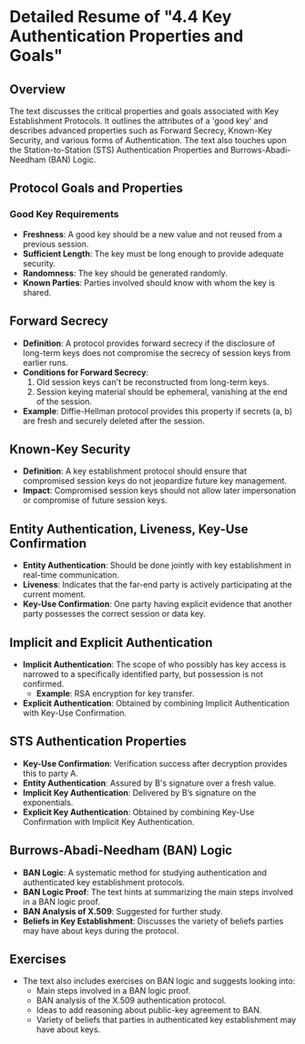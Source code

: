 # Detailed Resume of "4.4 Key Authentication Properties and Goals"

## Overview

The text discusses the critical properties and goals associated with Key Establishment Protocols. It outlines the attributes of a 'good key' and describes advanced properties such as Forward Secrecy, Known-Key Security, and various forms of Authentication. The text also touches upon the Station-to-Station (STS) Authentication Properties and Burrows-Abadi-Needham (BAN) Logic.

## Protocol Goals and Properties

### Good Key Requirements

- **Freshness**: A good key should be a new value and not reused from a previous session.
- **Sufficient Length**: The key must be long enough to provide adequate security.
- **Randomness**: The key should be generated randomly.
- **Known Parties**: Parties involved should know with whom the key is shared.

## Forward Secrecy

- **Definition**: A protocol provides forward secrecy if the disclosure of long-term keys does not compromise the secrecy of session keys from earlier runs.
- **Conditions for Forward Secrecy**:
  1. Old session keys can't be reconstructed from long-term keys.
  2. Session keying material should be ephemeral, vanishing at the end of the session.
- **Example**: Diffie-Hellman protocol provides this property if secrets (a, b) are fresh and securely deleted after the session.

## Known-Key Security

- **Definition**: A key establishment protocol should ensure that compromised session keys do not jeopardize future key management.
- **Impact**: Compromised session keys should not allow later impersonation or compromise of future session keys.

## Entity Authentication, Liveness, Key-Use Confirmation

- **Entity Authentication**: Should be done jointly with key establishment in real-time communication.
- **Liveness**: Indicates that the far-end party is actively participating at the current moment.
- **Key-Use Confirmation**: One party having explicit evidence that another party possesses the correct session or data key.

## Implicit and Explicit Authentication

- **Implicit Authentication**: The scope of who possibly has key access is narrowed to a specifically identified party, but possession is not confirmed.
  - **Example**: RSA encryption for key transfer.
- **Explicit Authentication**: Obtained by combining Implicit Authentication with Key-Use Confirmation.

## STS Authentication Properties

- **Key-Use Confirmation**: Verification success after decryption provides this to party A.
- **Entity Authentication**: Assured by B's signature over a fresh value.
- **Implicit Key Authentication**: Delivered by B’s signature on the exponentials.
- **Explicit Key Authentication**: Obtained by combining Key-Use Confirmation with Implicit Key Authentication.

## Burrows-Abadi-Needham (BAN) Logic

- **BAN Logic**: A systematic method for studying authentication and authenticated key establishment protocols.
- **BAN Logic Proof**: The text hints at summarizing the main steps involved in a BAN logic proof.
- **BAN Analysis of X.509**: Suggested for further study.
- **Beliefs in Key Establishment**: Discusses the variety of beliefs parties may have about keys during the protocol.

## Exercises

- The text also includes exercises on BAN logic and suggests looking into:
  - Main steps involved in a BAN logic proof.
  - BAN analysis of the X.509 authentication protocol.
  - Ideas to add reasoning about public-key agreement to BAN.
  - Variety of beliefs that parties in authenticated key establishment may have about keys.

